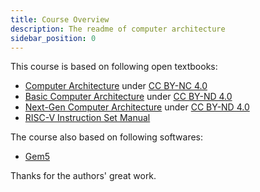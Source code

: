 ```yaml
---
title: Course Overview
description: The readme of computer architecture
sidebar_position: 0
---
```

This course is based on following open textbooks:

- [Computer Architecture](https://www.cs.umd.edu/~meesh/411/CA-online/index.html) under [CC BY-NC 4.0](https://creativecommons.org/licenses/by-nc/4.0/)
- [Basic Computer Architecture](https://www.cse.iitd.ac.in/~srsarangi/archbooksoft.html) under [CC BY-ND 4.0](https://creativecommons.org/licenses/by-nd/4.0/)
- [Next-Gen Computer Architecture](https://www.cse.iitd.ac.in/~srsarangi/advbook/index.html) under [CC BY-ND 4.0](https://creativecommons.org/licenses/by-nd/4.0/)
- [RISC-V Instruction Set Manual](https://github.com/riscv/riscv-isa-manual)

The course also based on following softwares:

- [Gem5](https://github.com/gem5/gem5)

Thanks for the authors' great work.
